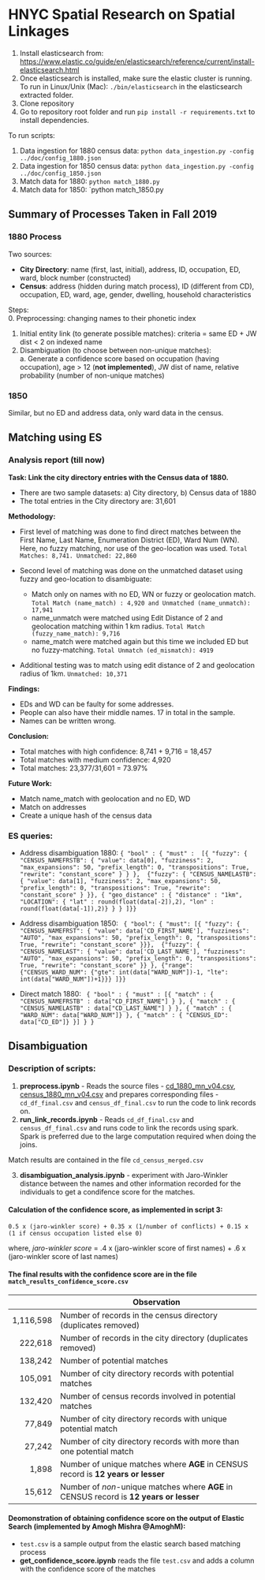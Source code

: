 # HNYC Spatial Research on Spatial Linkages


1. Install elasticsearch from: https://www.elastic.co/guide/en/elasticsearch/reference/current/install-elasticsearch.html
2. Once elasticsearch is installed, make sure the elastic cluster is running. To run in Linux/Unix (Mac): `./bin/elasticsearch` in the elasticsearch extracted folder.
3. Clone repository
4. Go to repository root folder and run `pip install -r requirements.txt` to install dependencies.

To run scripts:
1. Data ingestion for 1880 census data: `python data_ingestion.py -config ../doc/config_1880.json`
2. Data ingestion for 1850 census data: `python data_ingestion.py -config ../doc/config_1850.json`
3. Match data for 1880: `python match_1880.py`
4. Match data for 1850: `python match_1850.py

## Summary of Processes Taken in Fall 2019
### 1880 Process
Two sources:  
- **City Directory**: name (first, last, initial), address, ID, occupation, ED, ward, block number (constructed)  
- **Census**: address (hidden during match process), ID (different from CD), occupation, ED, ward, age, gender, dwelling, household characteristics

Steps:  
0. Preprocessing: changing names to their phonetic index  
1. Initial entity link (to generate possible matches): criteria = same ED + JW dist < 2 on indexed name  
2. Disambiguation (to choose between non-unique matches):  
  a. Generate a confidence score based on occupation (having occupation), age > 12 (**not implemented**), JW dist of name, relative probability (number of non-unique matches)  

### 1850
Similar, but no ED and address data, only ward data in the census.

## Matching using ES
### Analysis report (till now)

<b> Task: Link the city directory entries with the Census data of 1880. </b>
  
* There are two sample datasets: a) City directory, b) Census data of 1880
* The total entries in the City directory are: 31,601

<b> Methodology: </b>
* First level of matching was done to find direct matches between the First Name, Last Name, Enumeration District (ED), Ward Num (WN). Here, no fuzzy matching, nor use of the geo-location was used. `Total Matches: 8,741. Unmatched: 22,860`

* Second level of matching was done on the unmatched dataset using fuzzy and geo-location to disambiguate:
  * Match only on names with no ED, WN or fuzzy or geolocation match. `Total Match (name_match) : 4,920 and Unmatched (name_unmatch): 17,941`
  * name_unmatch were matched using Edit Distance of 2 and geolocation matching within 1 km radius. `Total Match (fuzzy_name_match): 9,716`
  * name_match were matched again but this time we included ED but no fuzzy-matching. `Total Unmatch (ed_mismatch): 4919`

* Additional testing was to match using edit distance of 2 and geolocation radius of 1km. `Unmatched: 10,371`

<b> Findings: </b>
* EDs and WD can be faulty for some addresses.
* People can also have their middle names. 17 in total in the sample.
* Names can be written wrong.

<b> Conclusion: </b>
* Total matches with high confidence: 8,741 + 9,716 = 18,457
* Total matches with medium confidence: 4,920
* Total matches: 23,377/31,601 = 73.97%

<b> Future Work: </b>
* Match name_match with geolocation and no ED, WD
* Match on addresses
* Create a unique hash of the census data

### ES queries:

* Address disambiguation 1880:
`{ "bool" : { "must" : 
            [{ "fuzzy": { "CENSUS_NAMEFRSTB": { "value": data[0], "fuzziness": 2, "max_expansions": 50, "prefix_length": 0, "transpositions": True, "rewrite": "constant_score" } } }, 
            {"fuzzy": { "CENSUS_NAMELASTB": { "value": data[1], "fuzziness": 2, "max_expansions": 50, "prefix_length": 0, "transpositions": True, "rewrite": "constant_score" } }},
            { "geo_distance" : { "distance" : "1km", "LOCATION": { "lat" : round(float(data[-2]),2), "lon" : round(float(data[-1]),2)} } }
            ]}}`
           
* Address disambiguation 1850:
` { "bool": { "must": [{ "fuzzy": { "CENSUS_NAMEFRST": { "value": data['CD_FIRST_NAME'], "fuzziness": "AUTO", "max_expansions": 50, "prefix_length": 0, "transpositions": True, "rewrite": "constant_score" }}}, 
                        {"fuzzy": { "CENSUS_NAMELAST": { "value": data['CD_LAST_NAME'], "fuzziness": "AUTO", "max_expansions": 50, "prefix_length": 0, "transpositions": True, "rewrite": "constant_score" }} },
                        {"range": {"CENSUS_WARD_NUM": {"gte": int(data["WARD_NUM"])-1, "lte": int(data["WARD_NUM"])+1}}}
                        ]}}`
 
* Direct match 1880: 
` { "bool" : { "must" : [{ "match" : { "CENSUS_NAMEFRSTB" : data["CD_FIRST_NAME"] } },
                { "match" : { "CENSUS_NAMELASTB" : data["CD_LAST_NAME"] } },
                { "match" : { "WARD_NUM": data["WARD_NUM"]} },
                { "match" : { "CENSUS_ED": data["CD_ED"]} }] } }`

## Disambiguation
### Description of scripts:
1. **preprocess.ipynb** - Reads the source files - [cd_1880_mn_v04.csv](https://drive.google.com/open?id=1jfTtmmBLtWpJydUI2nRJQYXrzDHx8K-q), [census_1880_mn_v04.csv](https://drive.google.com/open?id=11jpmKMhbB0waX7vwwn5_5sBu4nBfvJ-F) and prepares corresponding files - `cd_df_final.csv` and `census_df_final.csv` to run the code to link records on.
2. **run_link_records.ipynb** - Reads `cd_df_final.csv` and `census_df_final.csv` and runs code to link the records using spark. Spark is preferred due to the large computation required when doing the joins.

Match results are contained in the file `cd_census_merged.csv`

3. **disambiguation_analysis.ipynb** - experiment with Jaro-Winkler distance between the names and other information recorded for the individuals to get a condifence score for the matches. 

#### Calculation of the confidence score, as implemented in script 3:

    0.5 x (jaro-winkler score) + 0.35 x (1/number of conflicts) + 0.15 x (1 if census occupation listed else 0)

where, *jaro-winkler score* = .4 x (jaro-winkler score of first names) + .6 x (jaro-winkler score of last names)


#### The final results with the confidence score are in the file `match_results_confidence_score.csv`


| | Observation |
| -------------: |-----|
| 1,116,598 | Number of records in the census directory (duplicates removed)|
| 222,618 | Number of records in the city directory (duplicates removed)| 
| 138,242 | Number of potential matches |
| 105,091 | Number of city directory records with potential matches |
| 132,420 | Number of census records involved in potential matches |
| 77,849 | Number of city directory records with unique potential match |
| 27,242 | Number of city directory records with more than one potential match |
| 1,898 | Number of unique matches where **AGE** in CENSUS record is **12 years or lesser** |
| 15,612 | Number of *non*-unique matches where **AGE** in CENSUS record is **12 years or lesser** |


#### Deomonstration of obtaining confidence score on the output of Elastic Search (implemented by Amogh Mishra @AmoghM):

- `test.csv` is a sample output from the elastic search based matching process
- **get_confidence_score.ipynb** reads the file `test.csv` and adds a column with the confidence score of the matches
